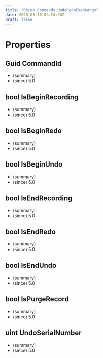 ```yaml
---
title: "Rhino.Commands.UndoRedoEventArgs"
date: 2020-03-10 09:24:56Z
draft: false
---
```


# Properties
## Guid CommandId
- (summary) 
- (since) 5.0
## bool IsBeginRecording
- (summary) 
- (since) 5.0
## bool IsBeginRedo
- (summary) 
- (since) 5.0
## bool IsBeginUndo
- (summary) 
- (since) 5.0
## bool IsEndRecording
- (summary) 
- (since) 5.0
## bool IsEndRedo
- (summary) 
- (since) 5.0
## bool IsEndUndo
- (summary) 
- (since) 5.0
## bool IsPurgeRecord
- (summary) 
- (since) 5.0
## uint UndoSerialNumber
- (summary) 
- (since) 5.0
